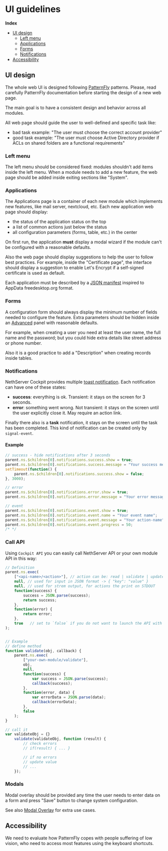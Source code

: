# UI guidelines

**Index**

-   [UI design](#ui-design)
    -   [Left menu](#left-menu)
    -   [Applications](#applications)
    -   [Forms](#forms)
    -   [Notifications](#notifications)
-   [Accessibility](#accessibility)

## UI design

The whole web UI is designed following [PatternFly](http://www.patternfly.org/) patterns.
Please, read carefully PatternFly documentation before starting the design of a new web page.

The main goal is to have a consistent design and behavior across all modules.

All web page should guide the user to well-defined and specific task like:

-   bad task example: "The user must choose the correct account provider"
-   good task example: "The user must choose Active Directory provider if ACLs on shared folders are a functional requirements"

### Left menu

The left menu should be considered fixed: modules shouldn't add items inside the left menu.
When a module needs to add a new feature, the web page should be added inside exiting sections like "System".

### Applications

The Applications page is a container of each new module which implements new features, like mail server, nextcloud, etc.
Each new application web page should display:

-   the status of the application status on the top
-   a list of common actions just below the status
-   all configuration parameters (forms, table, etc.) in the center

On first run, the application **must** display a modal wizard if the module can't be configured with a reasonable defaults.

Also the web page should display suggestions to help the user to follow best practices.
For example, inside the "Certificate page", the interface should display a suggestion to enable Let's Encrypt if
a self-signed certificate is used as default.

Each application must be described by a [JSON manifest](./application_manifest) inspired to AppData freedesktop.org format.

### Forms

A configuration form should always display the minimum number of fields needed to configure the feature.
Extra parameters should be hidden inside an [Advanced](http://www.patternfly.org/pattern-library/forms-and-controls/expand-collapse-section/)
panel with reasonable defaults.

For example, when creating a user you need at least the user name, the full name and the password;
but you could hide extra details like street address or phone number.

Also it is a good practice to add a "Description" when creating records inside tables.

### Notifications

NethServer Cockpit provides multiple [toast notification](http://www.patternfly.org/pattern-library/communication/toast-notifications/).
Each notification can have one of these states:

-   **success**: everything is ok. Transient: it stays on the screen for 3 seconds.
-   **error**: something went wrong. Not transient: it stays on the screen until the user explicitly close it.
    May require an action link.

Finally there also is a **task** notification, it stays on the screen until the task
has been completed. This kind of notification can be created only by `signal-event`.

#### Example

```js
// success - hide notifications after 3 seconds
parent.ns.$children[0].notifications.success.show = true;
parent.ns.$children[0].notifications.success.message = "Your success message";
setTimeout(function() {
    parent.ns.$children[0].notifications.success.show = false;
}, 3000);

// error
parent.ns.$children[0].notifications.error.show = true;
parent.ns.$children[0].notifications.error.message = "Your error message";

// event
parent.ns.$children[0].notifications.event.show = true;
parent.ns.$children[0].notifications.event.name = "Your event name";
parent.ns.$children[0].notifications.event.message = "Your action-name";
parent.ns.$children[0].notifications.event.progress = 50;
/* */
```

### Call API

Using `Cockpit API` you can easily call NethServer API or your own module API in this way:

```js
// Definition
parent.ns.exec(
    ["<api-name>/<action>"], // action can be: read | validate | update
    null, // used for input in JSON format -> { "key": "value" }
    null, // used for strem output, for actions the print on STDOUT
    function(success) {
        success = JSON.parse(success);
        return success;
    },
    function(error) {
        return error;
    },
    true   // set to `false` if you do not want to launch the API with the sudo command
);


// Example
// define method
function validate(obj, callback) {
    parent.ns.exec(
        ["your-own-module/validate"],
        obj,
        null,
        function(success) {
            var success = JSON.parse(success);
            callback(success);
        },
        function(error, data) {
            var errorData = JSON.parse(data);
            callback(errorData);
        },
        false
    );
}

// call it
var validateObj = {}
    validate(validateObj, function (result) {
        // check errors
        // if(result) { ... }

        // if no errors
        // update value
        // ...
    });
```

### Modals

Modal overlay should be provided any time the user needs to enter data on a form and press "Save" button to change system configuration.

See also [Modal Overlay](http://www.patternfly.org/pattern-library/forms-and-controls/modal-overlay/) for extra use cases.

## Accessibility

We need to evaluate how PatternFly copes with people suffering of low vision, who need to access most features
using the keyboard shortcuts.
